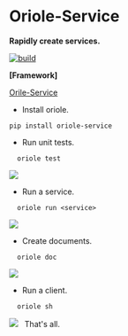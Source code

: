 # Oriole-Service

**Rapidly create services.**

[![build](https://travis-ci.org/zhouxiaoxiang/oriole-service.png?branch=master)](https://travis-ci.org/zhouxiaoxiang/oriole-service)

**[Framework]**

[Orile-Service](https://github.com/zhouxiaoxiang/oriole-service)

- Install oriole.

```
pip install oriole-service
```

- Run unit tests.

```
  oriole test
```

![](https://github.com/zhouxiaoxiang/oriole-service/raw/master/docs/test.gif)

- Run a service. 

```
  oriole run <service>
```

![](https://github.com/zhouxiaoxiang/oriole-service/raw/master/docs/run.gif)

- Create documents. 

```
  oriole doc
```

![](https://github.com/zhouxiaoxiang/oriole-service/raw/master/docs/doc.gif)

- Run a client.

```
  oriole sh
```

![](https://github.com/zhouxiaoxiang/oriole-service/raw/master/docs/run.gif)
 
That's all.
